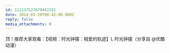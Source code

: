 ```yaml
---
id: 111137527879442191
date: 2014-03-20T08:42:00.000Z
reply: false
media_attachments: 0
---
```


顶！推荐大家观看：【视频：时光钟摆：相爱的轨迹】L 时光钟摆（分享自 @优酷动漫）​​​​


